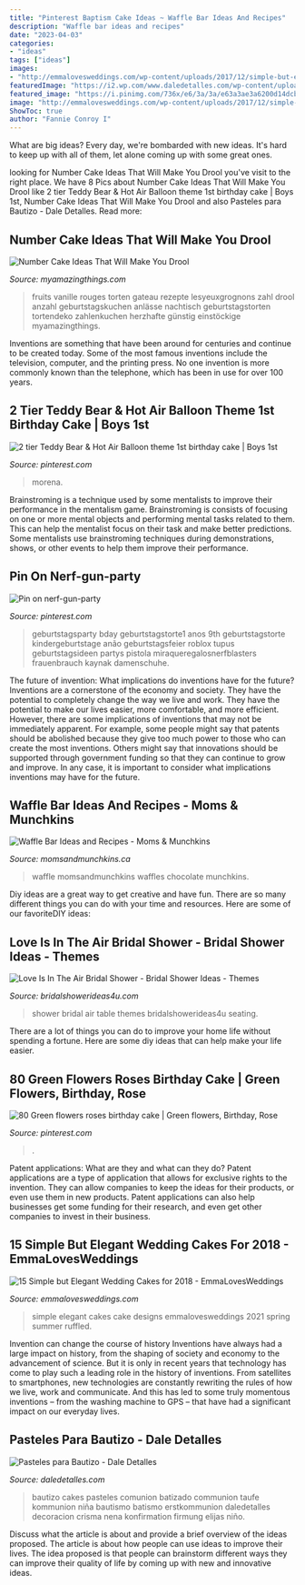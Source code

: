 ```yaml
---
title: "Pinterest Baptism Cake Ideas ~ Waffle Bar Ideas And Recipes"
description: "Waffle bar ideas and recipes"
date: "2023-04-03"
categories:
- "ideas"
tags: ["ideas"]
images:
- "http://emmalovesweddings.com/wp-content/uploads/2017/12/simple-but-elegant-ruffled-wedding-cake.jpg"
featuredImage: "https://i2.wp.com/www.daledetalles.com/wp-content/uploads/2016/06/pastel-para-bautizo15.jpg"
featured_image: "https://i.pinimg.com/736x/e6/3a/3a/e63a3ae3a6200d14dcbebf12575acf29.jpg"
image: "http://emmalovesweddings.com/wp-content/uploads/2017/12/simple-but-elegant-ruffled-wedding-cake.jpg"
ShowToc: true
author: "Fannie Conroy I"
---
```



What are big ideas?
Every day, we're bombarded with new ideas. It's hard to keep up with all of them, let alone coming up with some great ones.

	

		
looking for Number Cake Ideas That Will Make You Drool you've visit to the right place. We have 8 Pics about Number Cake Ideas That Will Make You Drool like 2 tier Teddy Bear &amp; Hot Air Balloon theme 1st birthday cake | Boys 1st, Number Cake Ideas That Will Make You Drool and also Pasteles para Bautizo - Dale Detalles. Read more:
		
    
## Number Cake Ideas That Will Make You Drool

<img loading=lazy src="https://myamazingthings.com/wp-content/uploads/2019/03/number-cake-2.jpeg" onerror="this.onerror=null;this.src='https://tse3.mm.bing.net/th?id=OIP.E29eEa2rx0G8qeTl-muYAAHaLH&amp;pid=15.1';" alt="Number Cake Ideas That Will Make You Drool">

_Source: myamazingthings.com_

>fruits vanille rouges torten gateau rezepte lesyeuxgrognons zahl drool anzahl geburtstagskuchen anlässe nachtisch geburtstagstorten tortendeko zahlenkuchen herzhafte günstig einstöckige myamazingthings. 

	

Inventions are something that have been around for centuries and continue to be created today. Some of the most famous inventions include the television, computer, and the printing press. No one invention is more commonly known than the telephone, which has been in use for over 100 years.

    
## 2 Tier Teddy Bear &amp; Hot Air Balloon Theme 1st Birthday Cake | Boys 1st

<img loading=lazy src="https://i.pinimg.com/736x/e6/3a/3a/e63a3ae3a6200d14dcbebf12575acf29.jpg" onerror="this.onerror=null;this.src='https://tse1.mm.bing.net/th?id=OIP.50Bs-glq3mBclrA0MhQSfAHaJ3&amp;pid=15.1';" alt="2 tier Teddy Bear &amp; Hot Air Balloon theme 1st birthday cake | Boys 1st">

_Source: pinterest.com_

>morena. 

	

Brainstroming is a technique used by some mentalists to improve their performance in the mentalism game. Brainstroming is consists of focusing on one or more mental objects and performing mental tasks related to them. This can help the mentalist focus on their task and make better predictions. Some mentalists use brainstroming techniques during demonstrations, shows, or other events to help them improve their performance.

    
## Pin On Nerf-gun-party

<img loading=lazy src="https://i.pinimg.com/736x/24/50/38/24503858bcc67c1e230e62acf31ba5dd.jpg" onerror="this.onerror=null;this.src='https://tse2.mm.bing.net/th?id=OIP.9--zVdACV5il0j605p-dbQHaLE&amp;pid=15.1';" alt="Pin on nerf-gun-party">

_Source: pinterest.com_

>geburtstagsparty bday geburtstagstorte1 anos 9th geburtstagstorte kindergeburtstage anão geburtstagsfeier roblox tupus geburtstagsideen partys pistola miraqueregalosnerfblasters frauenbrauch kaynak damenschuhe. 

	

The future of invention: What implications do inventions have for the future?
Inventions are a cornerstone of the economy and society. They have the potential to completely change the way we live and work. They have the potential to make our lives easier, more comfortable, and more efficient. However, there are some implications of inventions that may not be immediately apparent. For example, some people might say that patents should be abolished because they give too much power to those who can create the most inventions. Others might say that innovations should be supported through government funding so that they can continue to grow and improve. In any case, it is important to consider what implications inventions may have for the future.

    
## Waffle Bar Ideas And Recipes - Moms &amp; Munchkins

<img loading=lazy src="https://www.momsandmunchkins.ca/wp-content/uploads/2017/10/waffle-bar-3-683x1024.jpg" onerror="this.onerror=null;this.src='https://tse1.mm.bing.net/th?id=OIP.5J8qttnbF7Pq1DzCOH1BbQHaLG&amp;pid=15.1';" alt="Waffle Bar Ideas and Recipes - Moms &amp; Munchkins">

_Source: momsandmunchkins.ca_

>waffle momsandmunchkins waffles chocolate munchkins. 

	

Diy ideas are a great way to get creative and have fun. There are so many different things you can do with your time and resources. Here are some of our favoriteDIY ideas:

    
## Love Is In The Air Bridal Shower - Bridal Shower Ideas - Themes

<img loading=lazy src="https://www.bridalshowerideas4u.com/wp-content/uploads/2016/07/Love-Is-In-The-Air-Bridal-Shower-Outdoor-Seating.jpg" onerror="this.onerror=null;this.src='https://tse3.mm.bing.net/th?id=OIP.Oyfl6d7pZaNcJOR0aNVAOgHaLH&amp;pid=15.1';" alt="Love Is In The Air Bridal Shower - Bridal Shower Ideas - Themes">

_Source: bridalshowerideas4u.com_

>shower bridal air table themes bridalshowerideas4u seating. 

	

There are a lot of things you can do to improve your home life without spending a fortune. Here are some diy ideas that can help make your life easier.

    
## 80 Green Flowers Roses Birthday Cake | Green Flowers, Birthday, Rose

<img loading=lazy src="https://i.pinimg.com/736x/9e/02/27/9e022784119f673f421186912b7041f6.jpg" onerror="this.onerror=null;this.src='https://tse1.mm.bing.net/th?id=OIP.4zNMZWeWXC90mzXee79ZLAHaJ3&amp;pid=15.1';" alt="80 Green flowers roses birthday cake | Green flowers, Birthday, Rose">

_Source: pinterest.com_

>. 

	

Patent applications: What are they and what can they do?
Patent applications are a type of application that allows for exclusive rights to the invention. They can allow companies to keep the ideas for their products, or even use them in new products. Patent applications can also help businesses get some funding for their research, and even get other companies to invest in their business.

    
## 15 Simple But Elegant Wedding Cakes For 2018 - EmmaLovesWeddings

<img loading=lazy src="http://emmalovesweddings.com/wp-content/uploads/2017/12/simple-but-elegant-ruffled-wedding-cake.jpg" onerror="this.onerror=null;this.src='https://tse1.mm.bing.net/th?id=OIP.SiWu_d65hpLCNxjfp7nT6wHaLI&amp;pid=15.1';" alt="15 Simple but Elegant Wedding Cakes for 2018 - EmmaLovesWeddings">

_Source: emmalovesweddings.com_

>simple elegant cakes cake designs emmalovesweddings 2021 spring summer ruffled. 

	

Invention can change the course of history
Inventions have always had a large impact on history, from the shaping of society and economy to the advancement of science. But it is only in recent years that technology has come to play such a leading role in the history of inventions. From satellites to smartphones, new technologies are constantly rewriting the rules of how we live, work and communicate. And this has led to some truly momentous inventions – from the washing machine to GPS – that have had a significant impact on our everyday lives.

    
## Pasteles Para Bautizo - Dale Detalles

<img loading=lazy src="https://i2.wp.com/www.daledetalles.com/wp-content/uploads/2016/06/pastel-para-bautizo15.jpg" onerror="this.onerror=null;this.src='https://tse4.mm.bing.net/th?id=OIP.vOha2Xew4ZVj8xtUGubwtAHaKZ&amp;pid=15.1';" alt="Pasteles para Bautizo - Dale Detalles">

_Source: daledetalles.com_

>bautizo cakes pasteles comunion batizado communion taufe kommunion niña bautismo batismo erstkommunion daledetalles decoracion crisma nena konfirmation firmung elijas niño. 

	

Discuss what the article is about and provide a brief overview of the ideas proposed.
The article is about how people can use ideas to improve their lives. The idea proposed is that people can brainstorm different ways they can improve their quality of life by coming up with new and innovative ideas.

